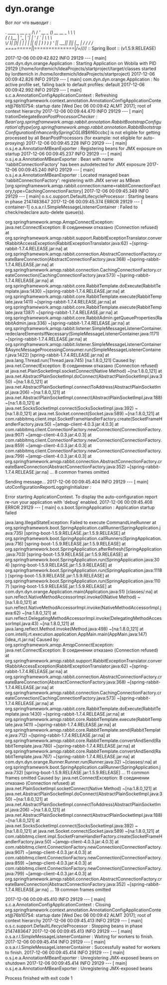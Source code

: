 # dyn.orange
Вот лог что выводит :

.   ____          _            __ _ _
 /\\ / ___'_ __ _ _(_)_ __  __ _ \ \ \ \
( ( )\___ | '_ | '_| | '_ \/ _` | \ \ \ \
 \\/  ___)| |_)| | | | | || (_| |  ) ) ) )
  '  |____| .__|_| |_|_| |_\__, | / / / /
 =========|_|==============|___/=/_/_/_/
 :: Spring Boot ::        (v1.5.9.RELEASE)

2017-12-06 00:09:42.822  INFO 29129 --- [           main] com.dyn.dyn.orange.Application           : Starting Application on Wobila with PID 29129 (/home/lordtemich/IdeaProjects/startproject/target/classes started by lordtemich in /home/lordtemich/IdeaProjects/startproject)
2017-12-06 00:09:42.826  INFO 29129 --- [           main] com.dyn.dyn.orange.Application           : No active profile set, falling back to default profiles: default
2017-12-06 00:09:42.992  INFO 29129 --- [           main] s.c.a.AnnotationConfigApplicationContext : Refreshing org.springframework.context.annotation.AnnotationConfigApplicationContext@76b10754: startup date [Wed Dec 06 00:09:42 ALMT 2017]; root of context hierarchy
2017-12-06 00:09:44.470  INFO 29129 --- [           main] trationDelegate$BeanPostProcessorChecker : Bean 'org.springframework.amqp.rabbit.annotation.RabbitBootstrapConfiguration' of type [org.springframework.amqp.rabbit.annotation.RabbitBootstrapConfiguration$$EnhancerBySpringCGLIB$$6f60ccbc] is not eligible for getting processed by all BeanPostProcessors (for example: not eligible for auto-proxying)
2017-12-06 00:09:45.228  INFO 29129 --- [           main] o.s.j.e.a.AnnotationMBeanExporter        : Registering beans for JMX exposure on startup
2017-12-06 00:09:45.237  INFO 29129 --- [           main] o.s.j.e.a.AnnotationMBeanExporter        : Bean with name 'rabbitConnectionFactory' has been autodetected for JMX exposure
2017-12-06 00:09:45.240  INFO 29129 --- [           main] o.s.j.e.a.AnnotationMBeanExporter        : Located managed bean 'rabbitConnectionFactory': registering with JMX server as MBean [org.springframework.amqp.rabbit.connection:name=rabbitConnectionFactory,type=CachingConnectionFactory]
2017-12-06 00:09:45.349  INFO 29129 --- [           main] o.s.c.support.DefaultLifecycleProcessor  : Starting beans in phase 2147483647
2017-12-06 00:09:45.374 ERROR 29129 --- [    container-1] o.s.a.r.l.SimpleMessageListenerContainer : Failed to check/redeclare auto-delete queue(s).

org.springframework.amqp.AmqpConnectException: java.net.ConnectException: В соединении отказано (Connection refused)
	at org.springframework.amqp.rabbit.support.RabbitExceptionTranslator.convertRabbitAccessException(RabbitExceptionTranslator.java:62) ~[spring-rabbit-1.7.4.RELEASE.jar:na]
	at org.springframework.amqp.rabbit.connection.AbstractConnectionFactory.createBareConnection(AbstractConnectionFactory.java:368) ~[spring-rabbit-1.7.4.RELEASE.jar:na]
	at org.springframework.amqp.rabbit.connection.CachingConnectionFactory.createConnection(CachingConnectionFactory.java:573) ~[spring-rabbit-1.7.4.RELEASE.jar:na]
	at org.springframework.amqp.rabbit.core.RabbitTemplate.doExecute(RabbitTemplate.java:1430) ~[spring-rabbit-1.7.4.RELEASE.jar:na]
	at org.springframework.amqp.rabbit.core.RabbitTemplate.execute(RabbitTemplate.java:1411) ~[spring-rabbit-1.7.4.RELEASE.jar:na]
	at org.springframework.amqp.rabbit.core.RabbitTemplate.execute(RabbitTemplate.java:1387) ~[spring-rabbit-1.7.4.RELEASE.jar:na]
	at org.springframework.amqp.rabbit.core.RabbitAdmin.getQueueProperties(RabbitAdmin.java:336) ~[spring-rabbit-1.7.4.RELEASE.jar:na]
	at org.springframework.amqp.rabbit.listener.SimpleMessageListenerContainer.redeclareElementsIfNecessary(SimpleMessageListenerContainer.java:1171) ~[spring-rabbit-1.7.4.RELEASE.jar:na]
	at org.springframework.amqp.rabbit.listener.SimpleMessageListenerContainer$AsyncMessageProcessingConsumer.run(SimpleMessageListenerContainer.java:1422) [spring-rabbit-1.7.4.RELEASE.jar:na]
	at java.lang.Thread.run(Thread.java:745) [na:1.8.0_121]
Caused by: java.net.ConnectException: В соединении отказано (Connection refused)
	at java.net.PlainSocketImpl.socketConnect(Native Method) ~[na:1.8.0_121]
	at java.net.AbstractPlainSocketImpl.doConnect(AbstractPlainSocketImpl.java:350) ~[na:1.8.0_121]
	at java.net.AbstractPlainSocketImpl.connectToAddress(AbstractPlainSocketImpl.java:206) ~[na:1.8.0_121]
	at java.net.AbstractPlainSocketImpl.connect(AbstractPlainSocketImpl.java:188) ~[na:1.8.0_121]
	at java.net.SocksSocketImpl.connect(SocksSocketImpl.java:392) ~[na:1.8.0_121]
	at java.net.Socket.connect(Socket.java:589) ~[na:1.8.0_121]
	at com.rabbitmq.client.impl.SocketFrameHandlerFactory.create(SocketFrameHandlerFactory.java:50) ~[amqp-client-4.0.3.jar:4.0.3]
	at com.rabbitmq.client.ConnectionFactory.newConnection(ConnectionFactory.java:907) ~[amqp-client-4.0.3.jar:4.0.3]
	at com.rabbitmq.client.ConnectionFactory.newConnection(ConnectionFactory.java:859) ~[amqp-client-4.0.3.jar:4.0.3]
	at com.rabbitmq.client.ConnectionFactory.newConnection(ConnectionFactory.java:799) ~[amqp-client-4.0.3.jar:4.0.3]
	at org.springframework.amqp.rabbit.connection.AbstractConnectionFactory.createBareConnection(AbstractConnectionFactory.java:352) ~[spring-rabbit-1.7.4.RELEASE.jar:na]
	... 8 common frames omitted

Sending message...
2017-12-06 00:09:45.404  INFO 29129 --- [           main] utoConfigurationReportLoggingInitializer : 

Error starting ApplicationContext. To display the auto-configuration report re-run your application with 'debug' enabled.
2017-12-06 00:09:45.408 ERROR 29129 --- [           main] o.s.boot.SpringApplication               : Application startup failed

java.lang.IllegalStateException: Failed to execute CommandLineRunner
	at org.springframework.boot.SpringApplication.callRunner(SpringApplication.java:735) [spring-boot-1.5.9.RELEASE.jar:1.5.9.RELEASE]
	at org.springframework.boot.SpringApplication.callRunners(SpringApplication.java:716) [spring-boot-1.5.9.RELEASE.jar:1.5.9.RELEASE]
	at org.springframework.boot.SpringApplication.afterRefresh(SpringApplication.java:703) [spring-boot-1.5.9.RELEASE.jar:1.5.9.RELEASE]
	at org.springframework.boot.SpringApplication.run(SpringApplication.java:304) [spring-boot-1.5.9.RELEASE.jar:1.5.9.RELEASE]
	at org.springframework.boot.SpringApplication.run(SpringApplication.java:1118) [spring-boot-1.5.9.RELEASE.jar:1.5.9.RELEASE]
	at org.springframework.boot.SpringApplication.run(SpringApplication.java:1107) [spring-boot-1.5.9.RELEASE.jar:1.5.9.RELEASE]
	at com.dyn.dyn.orange.Application.main(Application.java:51) [classes/:na]
	at sun.reflect.NativeMethodAccessorImpl.invoke0(Native Method) ~[na:1.8.0_121]
	at sun.reflect.NativeMethodAccessorImpl.invoke(NativeMethodAccessorImpl.java:62) ~[na:1.8.0_121]
	at sun.reflect.DelegatingMethodAccessorImpl.invoke(DelegatingMethodAccessorImpl.java:43) ~[na:1.8.0_121]
	at java.lang.reflect.Method.invoke(Method.java:498) ~[na:1.8.0_121]
	at com.intellij.rt.execution.application.AppMain.main(AppMain.java:147) [idea_rt.jar:na]
Caused by: org.springframework.amqp.AmqpConnectException: java.net.ConnectException: В соединении отказано (Connection refused)
	at org.springframework.amqp.rabbit.support.RabbitExceptionTranslator.convertRabbitAccessException(RabbitExceptionTranslator.java:62) ~[spring-rabbit-1.7.4.RELEASE.jar:na]
	at org.springframework.amqp.rabbit.connection.AbstractConnectionFactory.createBareConnection(AbstractConnectionFactory.java:368) ~[spring-rabbit-1.7.4.RELEASE.jar:na]
	at org.springframework.amqp.rabbit.connection.CachingConnectionFactory.createConnection(CachingConnectionFactory.java:573) ~[spring-rabbit-1.7.4.RELEASE.jar:na]
	at org.springframework.amqp.rabbit.core.RabbitTemplate.doExecute(RabbitTemplate.java:1430) ~[spring-rabbit-1.7.4.RELEASE.jar:na]
	at org.springframework.amqp.rabbit.core.RabbitTemplate.execute(RabbitTemplate.java:1411) ~[spring-rabbit-1.7.4.RELEASE.jar:na]
	at org.springframework.amqp.rabbit.core.RabbitTemplate.send(RabbitTemplate.java:712) ~[spring-rabbit-1.7.4.RELEASE.jar:na]
	at org.springframework.amqp.rabbit.core.RabbitTemplate.convertAndSend(RabbitTemplate.java:780) ~[spring-rabbit-1.7.4.RELEASE.jar:na]
	at org.springframework.amqp.rabbit.core.RabbitTemplate.convertAndSend(RabbitTemplate.java:767) ~[spring-rabbit-1.7.4.RELEASE.jar:na]
	at com.dyn.dyn.orange.Runner.Runner.run(Runner.java:32) ~[classes/:na]
	at org.springframework.boot.SpringApplication.callRunner(SpringApplication.java:732) [spring-boot-1.5.9.RELEASE.jar:1.5.9.RELEASE]
	... 11 common frames omitted
Caused by: java.net.ConnectException: В соединении отказано (Connection refused)
	at java.net.PlainSocketImpl.socketConnect(Native Method) ~[na:1.8.0_121]
	at java.net.AbstractPlainSocketImpl.doConnect(AbstractPlainSocketImpl.java:350) ~[na:1.8.0_121]
	at java.net.AbstractPlainSocketImpl.connectToAddress(AbstractPlainSocketImpl.java:206) ~[na:1.8.0_121]
	at java.net.AbstractPlainSocketImpl.connect(AbstractPlainSocketImpl.java:188) ~[na:1.8.0_121]
	at java.net.SocksSocketImpl.connect(SocksSocketImpl.java:392) ~[na:1.8.0_121]
	at java.net.Socket.connect(Socket.java:589) ~[na:1.8.0_121]
	at com.rabbitmq.client.impl.SocketFrameHandlerFactory.create(SocketFrameHandlerFactory.java:50) ~[amqp-client-4.0.3.jar:4.0.3]
	at com.rabbitmq.client.ConnectionFactory.newConnection(ConnectionFactory.java:907) ~[amqp-client-4.0.3.jar:4.0.3]
	at com.rabbitmq.client.ConnectionFactory.newConnection(ConnectionFactory.java:859) ~[amqp-client-4.0.3.jar:4.0.3]
	at com.rabbitmq.client.ConnectionFactory.newConnection(ConnectionFactory.java:799) ~[amqp-client-4.0.3.jar:4.0.3]
	at org.springframework.amqp.rabbit.connection.AbstractConnectionFactory.createBareConnection(AbstractConnectionFactory.java:352) ~[spring-rabbit-1.7.4.RELEASE.jar:na]
	... 19 common frames omitted

2017-12-06 00:09:45.410  INFO 29129 --- [           main] s.c.a.AnnotationConfigApplicationContext : Closing org.springframework.context.annotation.AnnotationConfigApplicationContext@76b10754: startup date [Wed Dec 06 00:09:42 ALMT 2017]; root of context hierarchy
2017-12-06 00:09:45.413  INFO 29129 --- [           main] o.s.c.support.DefaultLifecycleProcessor  : Stopping beans in phase 2147483647
2017-12-06 00:09:45.413  INFO 29129 --- [           main] o.s.a.r.l.SimpleMessageListenerContainer : Waiting for workers to finish.
2017-12-06 00:09:45.414  INFO 29129 --- [           main] o.s.a.r.l.SimpleMessageListenerContainer : Successfully waited for workers to finish.
2017-12-06 00:09:45.414  INFO 29129 --- [           main] o.s.j.e.a.AnnotationMBeanExporter        : Unregistering JMX-exposed beans on shutdown
2017-12-06 00:09:45.414  INFO 29129 --- [           main] o.s.j.e.a.AnnotationMBeanExporter        : Unregistering JMX-exposed beans

Process finished with exit code 1
